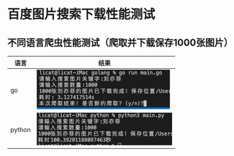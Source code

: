 # 百度图片搜索下载性能测试

## 不同语言爬虫性能测试（爬取并下载保存1000张图片）
| 语言   | 结果                                   |
| ------ | -------------------------------------- |
| go     | ![alt go](./screenshot/gotest.png)     |
| python | ![alt python](./screenshot/pytest.png) |
